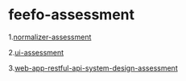 # feefo-assessment

1.[normalizer-assessment](https://github.com/lbarga/feefo-assessment/tree/master/1.normalizer-assessment)

2.[ui-assessment](https://github.com/lbarga/feefo-assessment/tree/master/2.ui-assessment)

3.[web-app-restful-api-system-design-assessment](https://alpine-bobcat-37e.notion.site/3-Web-App-Restful-API-System-Design-4cf9841e6d1340f78b71e7e5ed8faf6c)
